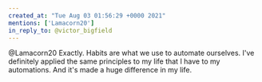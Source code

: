 ```yaml
---
created_at: "Tue Aug 03 01:56:29 +0000 2021"
mentions: ['Lamacorn20']
in_reply_to: @victor_bigfield
---
```


@Lamacorn20 Exactly. Habits are what we use to automate ourselves. I've definitely applied the same principles to my life that I have to my automations. And it's made a huge difference in my life.